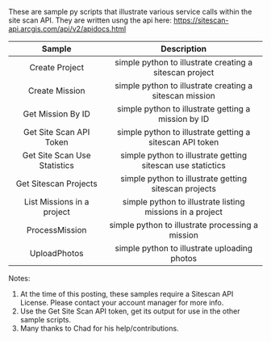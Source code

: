 These are sample py scripts that illustrate various service calls within the site scan API. They are written usng the api here: https://sitescan-api.arcgis.com/api/v2/apidocs.html

| Sample  | Description    |
| :---:   | :---: |
| Create Project | simple python to illustrate creating a sitescan project   |
| Create Mission | simple python to illustrate creating a sitescan mission   |
| Get Mission By ID | simple python to illustrate getting a mission by ID   |
| Get Site Scan API Token | simple python to illustrate getting a sitescan API token   |
| Get Site Scan Use Statistics | simple python to illustrate getting sitescan use statictics   |
| Get Sitescan Projects | simple python to illustrate getting sitescan projects   |
| List Missions in a project | simple python to illustrate listing missions in a project   |
| ProcessMission | simple python to illustrate processing a mission  |
| UploadPhotos | simple python to illustrate uploading photos  |

Notes: 

1. At the time of this posting, these samples require a Sitescan API License. Please contact your account manager for more info.
2. Use the Get Site Scan API token, get its output for use in the other sample scripts.
3. Many thanks to Chad for his help/contributions.
